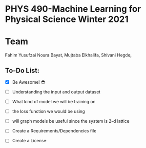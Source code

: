 # PHYS 490-Machine Learning for Physical Science Winter 2021

# Team
Fahim Yusufzai
Noura Bayat, 
Mujtaba Elkhalifa,
Shivani Hegde,


## To-Do List:

- [x] Be Awesome! 😎
- [ ] Understanding the input and output dataset
- [ ] What kind of model we will be training on
- [ ] the loss function we would be using
- [ ] will graph models be useful since the system is 2-d lattice 
- [ ] Create a Requirements/Dependencies file
- [ ] Create a License 

